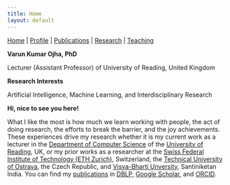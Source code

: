 ```yaml
---
title: Home
layout: default
---
```

<a href="{{site.baseurl}}">Home</a> | 
<a href="{{site.baseurl}}/profile">Profile</a> | 
<a href="{{site.baseurl}}/publications">Publications</a> | 
<a href="{{site.baseurl}}/research">Research</a> | 
<a href="{{site.baseurl}}/teaching">Teaching</a>


**Varun Kumar Ojha, PhD**

Lecturer (Assistant Professor) of University of Reading, United Kingdom

**Research Interests**

Artificial Intelligence, Machine Learning, and Interdisciplinary Research

**Hi, nice to see you here!**

What I like the most is how much we learn working with people, the act of doing research, the efforts to break the barrier, and the joy achievements. These experiences drive my research whether it is my current work as a lecturer in the [Department of Computer Science](https://www.reading.ac.uk/computer-science/) of the <a href="http://www.reading.ac.uk/" target="_blank">University of Reading</a>, UK, or my prior works as a researcher at the <a href="https://ethz.ch/en.html" target="_blank">Swiss Federal Institute of Technology (ETH Zurich)</a>, Switzerland, the [Technical University of Ostrava](https://www.vsb.cz/en), the Czech Republic, and <a href="https://visvabharati.ac.in/index.html" target="_blank">Visva-Bharti Unversity</a>, Santiniketan India. You can find my <a href="{{site.baseurl}}/publications">publications</a> in <a href="https://dblp.org/pid/119/4926.html" target="_blank">DBLP</a>, <a href="https://scholar.google.com/citations?user=bNLfWwgl4J4C&hl=en" target="_blank">Google Scholar</a>, and <a href="https://orcid.org/0000-0002-9256-1192" target="_blank">ORCID</a>.

